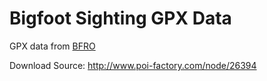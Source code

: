 Bigfoot Sighting GPX Data
=========================

GPX data from [BFRO](http://www.bfro.net)

Download Source: http://www.poi-factory.com/node/26394

